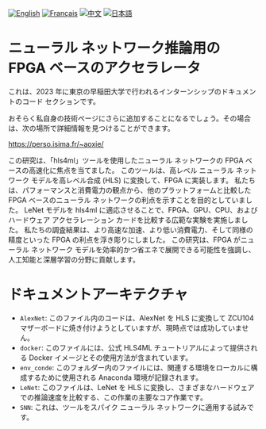 [![English](https://cdn3.iconfinder.com/data/icons/142-mini-country-flags-16x16px/32/flag-usa2x.png)](/README.md)
[![Français](https://cdn3.iconfinder.com/data/icons/142-mini-country-flags-16x16px/32/flag-france2x.png)](/README/fr/README.md)
[![中文](https://cdn3.iconfinder.com/data/icons/142-mini-country-flags-16x16px/32/flag-china2x.png)](/README/zh/README.md)
[![日本語](https://cdn3.iconfinder.com/data/icons/142-mini-country-flags-16x16px/32/flag-japan2x.png)](README.md)

# ニューラル ネットワーク推論用の FPGA ベースのアクセラレータ

これは、2023 年に東京の早稲田大学で行われるインターンシップのドキュメントのコード セクションです。

おそらく私自身の技術ページにさらに追加することになるでしょう。その場合は、次の場所で詳細情報を見つけることができます。

https://perso.isima.fr/~aoxie/

この研究は、「hls4ml」ツールを使用したニューラル ネットワークの FPGA ベースの高速化に焦点を当てました。 このツールは、高レベル ニューラル ネットワーク モデルを高レベル合成 (HLS) に変換して、FPGA に実装します。 私たちは、パフォーマンスと消費電力の観点から、他のプラットフォームと比較した FPGA ベースのニューラル ネットワークの利点を示すことを目的としていました。 LeNet モデルを hls4ml に適応させることで、FPGA、GPU、CPU、およびハードウェア アクセラレーション カードを比較する広範な実験を実施しました。 私たちの調査結果は、より高速な加速、より低い消費電力、そして同様の精度といった FPGA の利点を浮き彫りにしました。 この研究は、FPGA がニューラル ネットワーク モデルを効率的かつ省エネで展開できる可能性を強調し、人工知能と深層学習の分野に貢献します。

# ドキュメントアーキテクチャ

- ```AlexNet```: このファイル内のコードは、AlexNet を HLS に変換して ZCU104 マザーボードに焼き付けようとしていますが、現時点では成功していません。
- ```docker```: このファイルには、公式 HLS4ML チュートリアルによって提供される Docker イメージとその使用方法が含まれています。
- ```env_conde```: このフォルダー内のファイルには、関連する環境をローカルに構成するために使用される Anaconda 環境が記録されます。
- ```LeNet```: このファイルは、LeNet を HLS に変換し、さまざまなハードウェアでの推論速度を比較する、この作業の主要なコア作業です。
- ```SNN```: これは、ツールをスパイク ニューラル ネットワークに適用する試みです。
